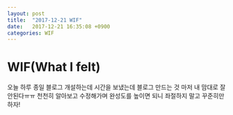 ```yaml
---
layout: post
title:  "2017-12-21 WIF"
date:   2017-12-21 16:35:08 +0900
categories: WIF
---
```


# WIF(What I felt)

오늘 하루 종일 블로그 개설하는데 시간을 보냈는데 블로그 만드는 것 마저 내 맘대로 잘 안된다ㅠㅠ
천천히 알아보고 수정해가며 완성도를 높이면 되니 좌절하지 말고 꾸준히만 하자! 